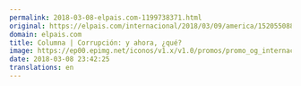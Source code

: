 ```yaml
---
permalink: 2018-03-08-elpais.com-1199738371.html
original: https://elpais.com/internacional/2018/03/09/america/1520550885_765285.html#?ref=rss&format=simple&link=link
domain: elpais.com
title: Columna | Corrupción: y ahora, ¿qué?
image: https://ep00.epimg.net/iconos/v1.x/v1.0/promos/promo_og_internacional.png
date: 2018-03-08 23:42:25
translations: en
---
```


